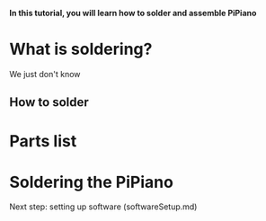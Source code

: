 **In this tutorial, you will learn how to solder and assemble PiPiano**

# What is soldering?
We just don't know

## How to solder


# Parts list

# Soldering the PiPiano


Next step: setting up software (softwareSetup.md)
